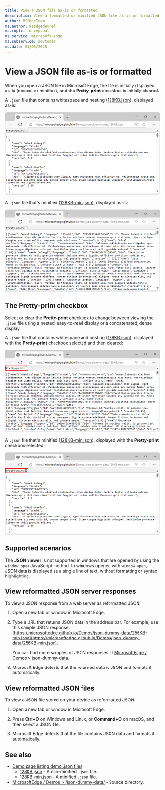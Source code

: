 ```yaml
---
title: View a JSON file as-is or formatted
description: View a formatted or minified JSON file as-is or formatted, in Microsoft Edge.
author: MSEdgeTeam
ms.author: msedgedevrel
ms.topic: conceptual
ms.service: microsoft-edge
ms.subservice: devtools
ms.date: 03/05/2025
---
```

# View a JSON file as-is or formatted

When you open a JSON file in Microsoft Edge, the file is initially displayed as-is (nested, or minified), and the **Pretty-print** checkbox is initially cleared.


A `.json` file that contains whitespace and nesting ([128KB.json](https://microsoftedge.github.io/Demos/json-dummy-data/128KB.json)), displayed as-is:

![A .json file that's non-minified, initially opened in Edge](./json-viewer-images/non-minified-json-file-as-is.png)


A `.json` file that's minified ([128KB-min.json](https://microsoftedge.github.io/Demos/json-dummy-data/128KB-min.json)), displayed as-is:

![A .json file that's minified, initially opened in Edge](./json-viewer-images/minified-json-file-as-is.png)


<!-- ====================================================================== -->
## The Pretty-print checkbox

Select or clear the **Pretty-print** checkbox to change between viewing the `.json` file using a nested, easy-to-read display or a concatenated, dense display.


A `.json` file that contains whitespace and nesting ([128KB.json](https://microsoftedge.github.io/Demos/json-dummy-data/128KB.json)), displayed with the **Pretty-print** checkbox selected and then cleared:

![A .json file that's non-minified, viewed as minified](./json-viewer-images/non-minified-json-file-non-pretty-printed.png)


A `.json` file that's minified ([128KB-min.json](https://microsoftedge.github.io/Demos/json-dummy-data/128KB-min.json)), displayed with the **Pretty-print** checkbox selected:

![A .json file that's minified, viewed with Pretty-print selected](./json-viewer-images/minified-json-file-pretty-printed.png)


<!-- ------------------------------ -->
<!-- #### Video: The JSON viewer -->

<!-- [![Thumbnail image for video "The JSON viewer"](./json-viewer-images/json-viewer.png)](https://www.youtube.com/watch?v=DO7V6lw1SWA) -->


<!-- ====================================================================== -->
## Supported scenarios

The **JSON viewer** is not supported in windows that are opened by using the `window.open` JavaScript method. In windows opened with `window.open`, JSON data is displayed as a single line of text, without formatting or syntax highlighting.


<!-- ====================================================================== -->
## View reformatted JSON server responses

To view a JSON response from a web server as reformatted JSON:

1. Open a new tab or window in Microsoft Edge.

1. Type a URL that returns JSON data in the address bar. For example, use this sample JSON response: [https://microsoftedge.github.io/Demos/json-dummy-data/256KB-min.json](https://microsoftedge.github.io/Demos/json-dummy-data/256KB-min.json).

   You can find more samples of JSON responses at [MicrosoftEdge / Demos > json-dummy-data](https://microsoftedge.github.io/Demos/json-dummy-data/).

1. Microsoft Edge detects that the returned data is JSON and formats it automatically.


<!-- ====================================================================== -->
## View reformatted JSON files

To view a JSON file stored on your device as reformatted JSON:

1. Open a new tab or window in Microsoft Edge.

1. Press **Ctrl+O** on Windows and Linux, or **Command+O** on macOS, and then select a JSON file.

1. Microsoft Edge detects that the file contains JSON data and formats it automatically.


<!-- ====================================================================== -->
## See also

* [Demo page listing demo .json files](https://microsoftedge.github.io/Demos/json-dummy-data/)
   * [128KB.json](https://microsoftedge.github.io/Demos/json-dummy-data/128KB.json) - A non-minified `.json` file.
   * [128KB-min.json](https://microsoftedge.github.io/Demos/json-dummy-data/128KB-min.json) - A minified `.json` file.
* [MicrosoftEdge / Demos > /json-dummy-data/](https://github.com/MicrosoftEdge/Demos/tree/main/json-dummy-data) - Source directory.
